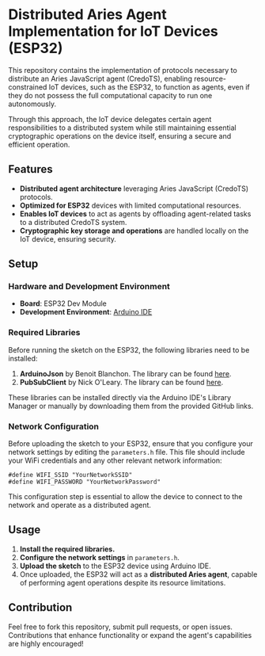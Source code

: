 # Distributed Aries Agent Implementation for IoT Devices (ESP32)

This repository contains the implementation of protocols necessary to distribute an Aries JavaScript agent (CredoTS), enabling resource-constrained IoT devices, such as the ESP32, to function as agents, even if they do not possess the full computational capacity to run one autonomously.

Through this approach, the IoT device delegates certain agent responsibilities to a distributed system while still maintaining essential cryptographic operations on the device itself, ensuring a secure and efficient operation.

## Features

- **Distributed agent architecture** leveraging Aries JavaScript (CredoTS) protocols.
- **Optimized for ESP32** devices with limited computational resources.
- **Enables IoT devices** to act as agents by offloading agent-related tasks to a distributed CredoTS system.
- **Cryptographic key storage and operations** are handled locally on the IoT device, ensuring security.

## Setup

### Hardware and Development Environment

- **Board**: ESP32 Dev Module
- **Development Environment**: [Arduino IDE](https://www.arduino.cc/en/software)

### Required Libraries

Before running the sketch on the ESP32, the following libraries need to be installed:

1. **ArduinoJson** by Benoit Blanchon. The library can be found [here](https://github.com/bblanchon/ArduinoJson).
2. **PubSubClient** by Nick O'Leary. The library can be found [here](https://github.com/knolleary/pubsubclient/commits/master).

These libraries can be installed directly via the Arduino IDE's Library Manager or manually by downloading them from the provided GitHub links.

### Network Configuration

Before uploading the sketch to your ESP32, ensure that you configure your network settings by editing the `parameters.h` file. This file should include your WiFi credentials and any other relevant network information:

```
#define WIFI_SSID "YourNetworkSSID"
#define WIFI_PASSWORD "YourNetworkPassword"
```
This configuration step is essential to allow the device to connect to the network and operate as a distributed agent.

## Usage

1. **Install the required libraries.**
2. **Configure the network settings** in `parameters.h`.
3. **Upload the sketch** to the ESP32 device using Arduino IDE.
4. Once uploaded, the ESP32 will act as a **distributed Aries agent**, capable of performing agent operations despite its resource limitations.

## Contribution

Feel free to fork this repository, submit pull requests, or open issues. Contributions that enhance functionality or expand the agent's capabilities are highly encouraged!
